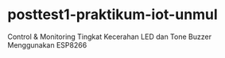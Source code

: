 # posttest1-praktikum-iot-unmul
Control &amp; Monitoring Tingkat Kecerahan LED dan Tone Buzzer Menggunakan ESP8266

